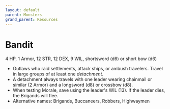 ```yaml
---
layout: default
parent: Monsters
grand_parent: Resources
---
```


# Bandit

4 HP, 1 Armor, 12 STR, 12 DEX, 9 WIL, shortsword (d6) or short bow (d6)

- Outlaws who raid settlements, attack ships, or ambush travelers. Travel in large groups of at least one _detachment_.
- A detachment always travels with one leader wearing chainmail or similar (2 Armor) and a longsword (d8) or crossbow (d8).
- When testing Morale, save using the leader's WIL (13). If the leader dies, the Brigands will flee.
- Alternative names: Brigands, Buccaneers, Robbers, Highwaymen
